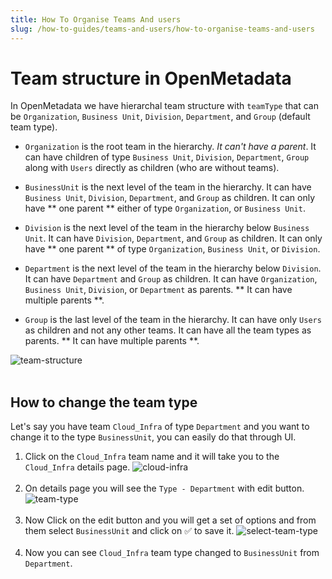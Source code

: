 ```yaml
---
title: How To Organise Teams And users
slug: /how-to-guides/teams-and-users/how-to-organise-teams-and-users
---
```


# Team structure in OpenMetadata

In OpenMetadata we have hierarchal team structure with `teamType` that can be `Organization`, `Business Unit`, `Division`, `Department`, and `Group` (default team type).

- `Organization` is the root team in the hierarchy. _It can't have a parent_. It can have children of type `Business Unit`, `Division`, `Department`, `Group` along with `Users` directly as children (who are without teams).

- `BusinessUnit` is the next level of the team in the hierarchy. It can have `Business Unit`, `Division`, `Department`, and `Group` as children. It can only have ** one parent ** either of type `Organization`, or `Business Unit`.

- `Division` is the next level of the team in the hierarchy below `Business Unit`. It can have `Division`, `Department`, and `Group` as children. It can only have ** one parent ** of type `Organization`, `Business Unit`, or `Division`.

- `Department` is the next level of the team in the hierarchy below `Division`. It can have `Department` and `Group` as children. It can have `Organization`, `Business Unit`, `Division`, or `Department` as parents. ** It can have multiple parents **.

- `Group` is the last level of the team in the hierarchy. It can have only `Users` as children and not any other teams. It can have all the team types as parents. ** It can have multiple parents **.

<Image src="/images/how-to-guides/teams-and-users/teams-structure.png" alt="team-structure"/>
<br/>
<br/>

## How to change the team type

Let's say you have team `Cloud_Infra` of type `Department` and you want to change it to the type `BusinessUnit`, you can easily do that through UI.

1. Click on the `Cloud_Infra` team name and it will take you to the `Cloud_Infra` details page.
   <Image src="/images/how-to-guides/teams-and-users/cloud-infra.png" alt="cloud-infra"/>
   <br/>
   <br/>
2. On details page you will see the `Type - Department` with edit button.
   <Image src="/images/how-to-guides/teams-and-users/team-type.png" alt="team-type"/>
   <br/>
   <br/>
3. Now Click on the edit button and you will get a set of options and from them select `BusinessUnit` and click on ✅ to save it.
   <Image src="/images/how-to-guides/teams-and-users/select-team-type.png" alt="select-team-type"/>
   <br/>
   <br/>
4. Now you can see `Cloud_Infra` team type changed to `BusinessUnit` from `Department`.
